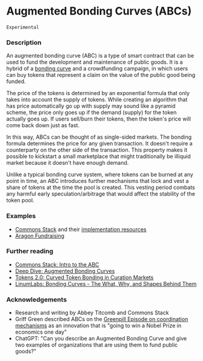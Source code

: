# Augmented Bonding Curves (ABCs)

`Experimental` 

### Description

An augmented bonding curve (ABC) is a type of smart contract that can be used to fund the development and maintenance of public goods. It is a hybrid of a [bonding curve](https://medium.com/@simondlr/tokens-2-0-curved-token-bonding-in-curation-markets-1764a2e0bee5) and a crowdfunding campaign, in which users can buy tokens that represent a claim on the value of the public good being funded. 

The price of the tokens is determined by an exponential formula that only takes into account the supply of tokens. While creating an algorithm that has price automatically go up with supply may sound like a pyramid scheme, the price only goes up if the demand (supply) for the token actually goes up. If users sell/burn their tokens, then the token's price will come back down just as fast.

In this way, ABCs can be thought of as single-sided markets. The bonding formula determines the price for any given transaction. It doesn't require a counterparty on the other side of the transaction. This property makes it possible to kickstart a small marketplace that might traditionally be illiquid market because it doesn't have enough demand.

Unlike a typical bonding curve system, where tokens can be burned at any point in time, an ABC introduces further mechanisms that lock and vest a share of tokens at the time the pool is created. This vesting period combats any harmful early speculation/arbitrage that would affect the stability of the token pool.

### Examples

- [Commons Stack](https://commonsstack.org/) and their [implementation resources](https://github.com/commons-stack/awesome-bonding)
- [Aragon Fundraising](https://blog.aragon.org/introducing-aragon-fundraising/)

### Further reading

- [Commons Stack: Intro to the ABC](https://commonsstack.org/abc)
- [Deep Dive: Augmented Bonding Curves](https://medium.com/commonsstack/deep-dive-augmented-bonding-curves-b5ca4fad4436)
- [Tokens 2.0: Curved Token Bonding in Curation Markets](https://medium.com/@simondlr/tokens-2-0-curved-token-bonding-in-curation-markets-1764a2e0bee5)
- [LinumLabs: Bonding Curves - The What, Why, and Shapes Behind Them](https://www.linumlabs.com/articles/bonding-curves-the-what-why-and-shapes-behind-it)

### Acknowledgements

- Research and writing by Abbey Titcomb and Commons Stack
- Griff Green described ABCs on the [Greenpill Episode on coordination mechanisms](https://greenpill.substack.com/p/65-coordination-mechanisms-with-griff) as an innovation that is "going to win a Nobel Prize in economics one day"
- ChatGPT: "Can you describe an Augmented Bonding Curve and give two examples of organizations that are using them to fund public goods?"